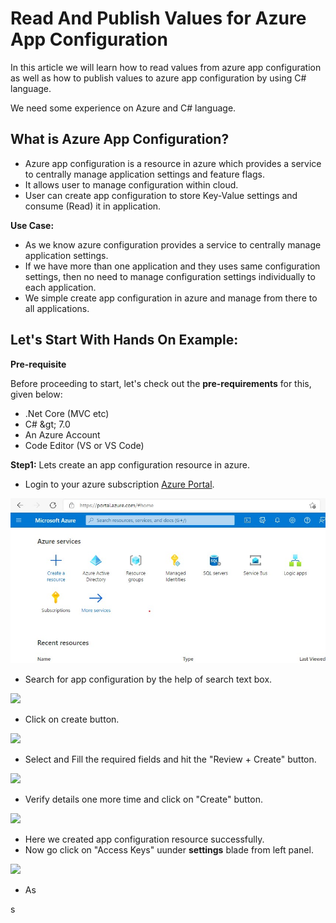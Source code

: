 # Read And Publish Values for Azure App Configuration

In this article we will learn how to read values from azure app configuration as well as how to publish values to azure app configuration by using C# language.

We need some experience on Azure and C# language.

## What is Azure App Configuration?

- Azure app configuration is a resource in azure which provides a service to centrally manage application settings and feature flags.
- It allows user to manage configuration within cloud.
- User can create app configuration to store Key-Value settings and consume (Read) it in application.

**Use Case:**

- As we know azure configuration provides a service to centrally manage application settings.
- If we have more than one application and they uses same configuration settings, then no need to manage configuration settings individually to each application.
- We simple create app configuration in azure and manage from there to all applications.

## Let&#39;s Start With Hands On Example:

**Pre-requisite**

Before proceeding to start, let&#39;s check out the  **pre-requirements**  for this, given below:

- .Net Core (MVC etc)
- C# \&gt; 7.0
- An Azure Account
- Code Editor (VS or VS Code)

**Step1:** Lets create an app configuration resource in azure.

- Login to your azure subscription [Azure Portal](https://portal.azure.com/).

![](https://github.com/Firdos7691/AppConfigurationReadAndPush/blob/main/Images/1.jpg)

- Search for app configuration by the help of search text box.

![](RackMultipart20211106-4-s4b1mx_html_b19ce44416062467.png)

- Click on create button.

![](RackMultipart20211106-4-s4b1mx_html_14085c15f9244ed5.png)

- Select and Fill the required fields and hit the &quot;Review + Create&quot; button.

![](RackMultipart20211106-4-s4b1mx_html_79543eb29d8a951e.png)

- Verify details one more time and click on &quot;Create&quot; button.

![](RackMultipart20211106-4-s4b1mx_html_9d115e2266b921c5.png)

- Here we created app configuration resource successfully.
- Now go click on &quot;Access Keys&quot; uunder **settings** blade from left panel.

![](RackMultipart20211106-4-s4b1mx_html_c49cb82fcc3d313c.png)

- As

s